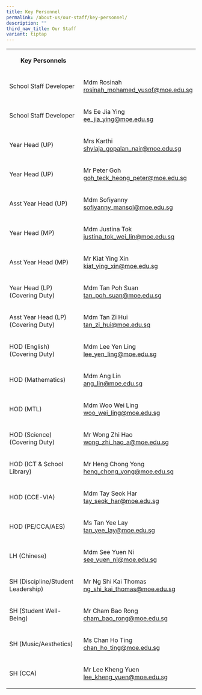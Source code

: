 ```yaml
---
title: Key Personnel
permalink: /about-us/our-staff/key-personnel/
description: ""
third_nav_title: Our Staff
variant: tiptap
---
```

<table style="minWidth: 50px">
<colgroup>
<col>
<col>
</colgroup>
<tbody>
<tr>
<th rowspan="1" colspan="1">
<p>Key Personnels</p>
</th>
<th rowspan="1" colspan="1">
<p></p>
</th>
</tr>
<tr>
<td rowspan="1" colspan="1">
<p>School Staff Developer</p>
</td>
<td rowspan="1" colspan="1">
<p>Mdm Rosinah
<br><a href="mailto:rosinah_mohamed_yusof@moe.edu.sg" rel="noopener noreferrer nofollow" target="_blank">rosinah_mohamed_yusof@moe.edu.sg</a>
</p>
</td>
</tr>
<tr>
<td rowspan="1" colspan="1">
<p>School Staff Developer</p>
</td>
<td rowspan="1" colspan="1">
<p>Ms Ee Jia Ying
<br><a href="mailto:ee_jia_ying@moe.edu.sg" rel="noopener noreferrer nofollow" target="_blank">ee_jia_ying@moe.edu.sg</a>
</p>
</td>
</tr>
<tr>
<td rowspan="1" colspan="1">
<p>Year Head (UP)</p>
</td>
<td rowspan="1" colspan="1">
<p>Mrs Karthi
<br><a href="mailto:shylaja_gopalan_nair@moe.edu.sg" rel="noopener noreferrer nofollow" target="_blank">shylaja_gopalan_nair@moe.edu.sg</a>
</p>
</td>
</tr>
<tr>
<td rowspan="1" colspan="1">
<p>Year Head (UP)</p>
</td>
<td rowspan="1" colspan="1">
<p>Mr Peter Goh
<br><a href="mailto:goh_teck_heong_peter@moe.edu.sg" rel="noopener noreferrer nofollow" target="_blank">goh_teck_heong_peter@moe.edu.sg</a>
</p>
</td>
</tr>
<tr>
<td rowspan="1" colspan="1">
<p>Asst Year Head (UP)</p>
</td>
<td rowspan="1" colspan="1">
<p>Mdm Sofiyanny
<br><a href="mailto:sofiyanny_mansol@moe.edu.sg" rel="noopener noreferrer nofollow" target="_blank">sofiyanny_mansol@moe.edu.sg</a>
</p>
</td>
</tr>
<tr>
<td rowspan="1" colspan="1">
<p>Year Head (MP)</p>
</td>
<td rowspan="1" colspan="1">
<p>Mdm Justina Tok
<br><a href="mailto:justina_tok_wei_lin@moe.edu.sg" rel="noopener noreferrer nofollow" target="_blank">justina_tok_wei_lin@moe.edu.sg</a>
</p>
</td>
</tr>
<tr>
<td rowspan="1" colspan="1">
<p>Asst Year Head (MP)</p>
</td>
<td rowspan="1" colspan="1">
<p>Mr Kiat Ying Xin
<br><a href="mailto:kiat_ying_xin@moe.edu.sg" rel="noopener noreferrer nofollow" target="_blank">kiat_ying_xin@moe.edu.sg</a>
</p>
</td>
</tr>
<tr>
<td rowspan="1" colspan="1">
<p>Year Head (LP)
<br>(Covering Duty)</p>
</td>
<td rowspan="1" colspan="1">
<p>Mdm Tan Poh Suan
<br><a href="mailto:tan_poh_suan@moe.edu.sg" rel="noopener noreferrer nofollow" target="_blank">tan_poh_suan@moe.edu.sg</a>
</p>
</td>
</tr>
<tr>
<td rowspan="1" colspan="1">
<p>Asst Year Head (LP)
<br>(Covering Duty)</p>
</td>
<td rowspan="1" colspan="1">
<p>Mdm Tan Zi Hui
<br><a href="mailto:tan_zi_hui@moe.edu.sg" rel="noopener noreferrer nofollow" target="_blank">tan_zi_hui@moe.edu.sg</a>
</p>
</td>
</tr>
<tr>
<td rowspan="1" colspan="1">
<p>HOD (English)
<br>(Covering Duty)</p>
</td>
<td rowspan="1" colspan="1">
<p>Mdm Lee Yen Ling
<br><a href="mailto:lee_yen_ling@moe.edu.sg" rel="noopener noreferrer nofollow" target="_blank">lee_yen_ling@moe.edu.sg</a>
</p>
</td>
</tr>
<tr>
<td rowspan="1" colspan="1">
<p>HOD (Mathematics)</p>
</td>
<td rowspan="1" colspan="1">
<p>Mdm Ang Lin
<br><a href="mailto:ang_lin@moe.edu.sg" rel="noopener noreferrer nofollow" target="_blank">ang_lin@moe.edu.sg</a>
</p>
</td>
</tr>
<tr>
<td rowspan="1" colspan="1">
<p>HOD (MTL)</p>
</td>
<td rowspan="1" colspan="1">
<p>Mdm Woo Wei Ling
<br><a href="mailto:woo_wei_ling@moe.edu.sg" rel="noopener noreferrer nofollow" target="_blank">woo_wei_ling@moe.edu.sg</a>
</p>
</td>
</tr>
<tr>
<td rowspan="1" colspan="1">
<p>HOD (Science)
<br>(Covering Duty)</p>
</td>
<td rowspan="1" colspan="1">
<p>Mr Wong Zhi Hao
<br><a href="mailto:wong_zhi_hao_a@moe.edu.sg" rel="noopener noreferrer nofollow" target="_blank">wong_zhi_hao_a@moe.edu.sg</a>
</p>
</td>
</tr>
<tr>
<td rowspan="1" colspan="1">
<p>HOD (ICT &amp; School Library)</p>
</td>
<td rowspan="1" colspan="1">
<p>Mr Heng Chong Yong
<br><a href="mailto:heng_chong_yong@moe.edu.sg" rel="noopener noreferrer nofollow" target="_blank">heng_chong_yong@moe.edu.sg</a>
</p>
</td>
</tr>
<tr>
<td rowspan="1" colspan="1">
<p>HOD (CCE-VIA)</p>
</td>
<td rowspan="1" colspan="1">
<p>Mdm Tay Seok Har
<br><a href="mailto:tay_seok_har@moe.edu.sg" rel="noopener noreferrer nofollow" target="_blank">tay_seok_har@moe.edu.sg</a>
</p>
</td>
</tr>
<tr>
<td rowspan="1" colspan="1">
<p>HOD (PE/CCA/AES)</p>
</td>
<td rowspan="1" colspan="1">
<p>Ms Tan Yee Lay
<br><a href="mailto:tan_yee_lay@moe.edu.sg" rel="noopener noreferrer nofollow" target="_blank">tan_yee_lay@moe.edu.sg</a>
</p>
</td>
</tr>
<tr>
<td rowspan="1" colspan="1">
<p>LH (Chinese)</p>
</td>
<td rowspan="1" colspan="1">
<p>Mdm See Yuen Ni
<br><a href="mailto:see_yuen_ni@moe.edu.sg" rel="noopener noreferrer nofollow" target="_blank">see_yuen_ni@moe.edu.sg</a>
</p>
</td>
</tr>
<tr>
<td rowspan="1" colspan="1">
<p>SH (Discipline/Student Leadership)</p>
</td>
<td rowspan="1" colspan="1">
<p>Mr Ng Shi Kai Thomas
<br><a href="mailto:ng_shi_kai_thomas@moe.edu.sg" rel="noopener noreferrer nofollow" target="_blank">ng_shi_kai_thomas@moe.edu.sg</a>
</p>
</td>
</tr>
<tr>
<td rowspan="1" colspan="1">
<p>SH (Student Well-Being)</p>
</td>
<td rowspan="1" colspan="1">
<p>Mr Cham Bao Rong
<br><a href="mailto:cham_bao_rong@moe.edu.sg" rel="noopener noreferrer nofollow" target="_blank">cham_bao_rong@moe.edu.sg</a>
</p>
</td>
</tr>
<tr>
<td rowspan="1" colspan="1">
<p>SH (Music/Aesthetics)</p>
</td>
<td rowspan="1" colspan="1">
<p>Ms Chan Ho Ting
<br><a href="mailto:chan_ho_ting@moe.edu.sg" rel="noopener noreferrer nofollow" target="_blank">chan_ho_ting@moe.edu.sg</a>
</p>
</td>
</tr>
<tr>
<td rowspan="1" colspan="1">
<p>SH (CCA)</p>
</td>
<td rowspan="1" colspan="1">
<p>Mr Lee Kheng Yuen
<br><a href="mailto:lee_kheng_yuen@moe.edu.sg" rel="noopener noreferrer nofollow" target="_blank">lee_kheng_yuen@moe.edu.sg</a>
</p>
</td>
</tr>
</tbody>
</table>
<p></p>